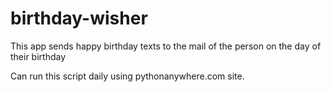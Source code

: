 # birthday-wisher
This app sends happy birthday texts to the mail of the person on the day of their birthday

Can run this script daily using pythonanywhere.com site.
